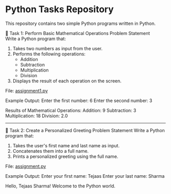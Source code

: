 # Python Tasks Repository

This repository contains two simple Python programs written in Python.



 📌 Task 1: Perform Basic Mathematical Operations
Problem Statement  
Write a Python program that:
1. Takes two numbers as input from the user.  
2. Performs the following operations:  
   - Addition  
   - Subtraction  
   - Multiplication  
   - Division  
3. Displays the result of each operation on the screen.  

File: [assignment1.py](assignment1,py)  

Example Output:
Enter the first number: 6
Enter the second number: 3

Results of Mathematical Operations:
Addition: 9
Subtraction: 3
Multiplication: 18
Division: 2.0


---

📌 Task 2: Create a Personalized Greeting
Problem Statement 
Write a Python program that:
1. Takes the user's first name and last name as input.  
2. Concatenates them into a full name.  
3. Prints a personalized greeting using the full name.  

File: [assignment.py](assignment.py)  

Example Output:
Enter your first name: Tejaas
Enter your last name: Sharma

Hello, Tejaas Sharma! Welcome to the Python world.
